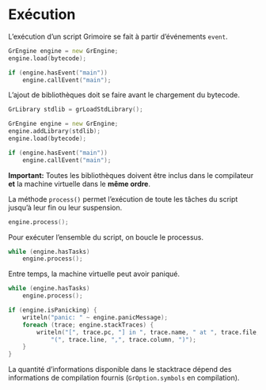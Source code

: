 # Exécution

L’exécution d’un script Grimoire se fait à partir d’événements `event`.
```d
GrEngine engine = new GrEngine;
engine.load(bytecode);

if (engine.hasEvent("main"))
    engine.callEvent("main");
```
L’ajout de bibliothèques doit se faire avant le chargement du bytecode.
```d
GrLibrary stdlib = grLoadStdLibrary();

GrEngine engine = new GrEngine;
engine.addLibrary(stdlib);
engine.load(bytecode);

if (engine.hasEvent("main"))
    engine.callEvent("main");
```
**Important:** Toutes les bibliothèques doivent être inclus dans le compilateur **et** la machine virtuelle dans le **même ordre**.

La méthode `process()` permet l’exécution de toute les tâches du script jusqu’à leur fin ou leur suspension.
```d
engine.process();
```
Pour exécuter l’ensemble du script, on boucle le processus.
```d
while (engine.hasTasks)
    engine.process();
```
Entre temps, la machine virtuelle peut avoir paniqué.
```d
while (engine.hasTasks)
    engine.process();

if (engine.isPanicking) {
    writeln("panic: " ~ engine.panicMessage);
    foreach (trace; engine.stackTraces) {
        writeln("[", trace.pc, "] in ", trace.name, " at ", trace.file,
            "(", trace.line, ",", trace.column, ")");
    }
}
```
La quantité d’informations disponible dans le stacktrace dépend des informations de compilation fournis (`GrOption.symbols` en compilation).
